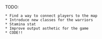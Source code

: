 TODO:

	* Find a way to connect players to the map
	* Introduce new classes for the warriors
	* Stamina stat
	* Improve output asthetic for the game
	* CODE!!
	
